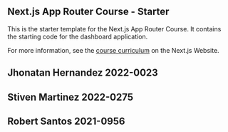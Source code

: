 ## Next.js App Router Course - Starter

This is the starter template for the Next.js App Router Course. It contains the starting code for the dashboard application.

For more information, see the [course curriculum](https://nextjs.org/learn) on the Next.js Website.

## Jhonatan Hernandez 2022-0023
## Stiven Martinez 2022-0275
## Robert Santos 2021-0956